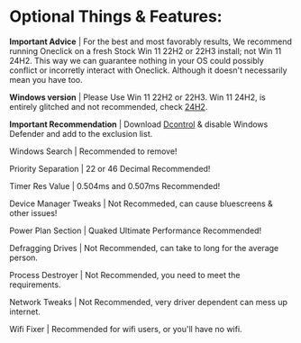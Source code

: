 # Optional Things & Features:
**Important Advice** | For the best and most favorably results, We recommend running Oneclick on a fresh Stock Win 11 22H2 or 22H3 install; not Win 11 24H2. This way we can guarantee nothing in your OS could possibly conflict or incorretly interact with Oneclick. Although it doesn't necessarily mean you have too.

**Windows version** | Please Use Win 11 22H2 or 22H3. Win 11 24H2, is entirely glitched and not recommended, check [24H2](https://github.com/QuakedK/Oneclick/issues/4). 

**Important Recommendation** | Download [Dcontrol](https://www.sordum.org/downloads/?st-defender-control) & disable Windows Defender and add to the exclusion list.

Windows Search | Recommended to remove!

Priority Separation | 22 or 46 Decimal Recommended!

Timer Res Value | 0.504ms and 0.507ms Recommended!

Device Manager Tweaks | Not Recommeded, can cause bluescreens & other issues!

Power Plan Section | Quaked Ultimate Performance Recommended!

Defragging Drives | Not Recommended, can take to long for the average person.

Process Destroyer | Not Recommended, you need to meet the requirements.

Network Tweaks | Not Recommended, very driver dependent can mess up internet.

Wifi Fixer | Recommended for wifi users, or you'll have no wifi.
